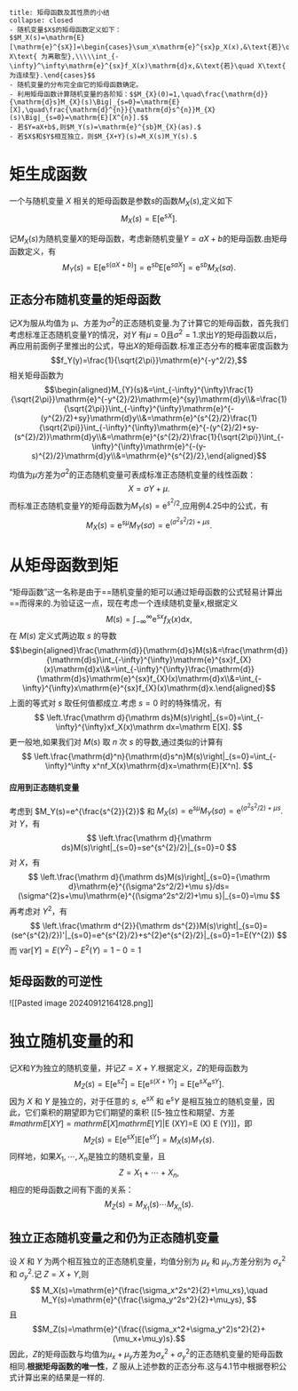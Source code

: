 
```ad-tip
title: 矩母函数及其性质的小结
collapse: closed
- 随机变量$X$的矩母函数定义如下：
$$M_X(s)=\mathrm{E}[\mathrm{e}^{sX}]=\begin{cases}\sum_x\mathrm{e}^{sx}p_X(x),&\text{若}\quad X\text{ 为离散型},\\\\\int_{-\infty}^\infty\mathrm{e}^{sx}f_X(x)\mathrm{d}x,&\text{若}\quad X\text{ 为连续型}.\end{cases}$$
- 随机变量的分布完全由它的矩母函数确定。
- 利用矩母函数计算随机变量的各阶矩：$$M_{X}(0)=1,\quad\frac{\mathrm{d}}{\mathrm{d}s}M_{X}(s)\Big|_{s=0}=\mathrm{E}[X],\quad\frac{\mathrm{d}^{n}}{\mathrm{d}s^{n}}M_{X}(s)\Big|_{s=0}=\mathrm{E}[X^{n}].$$
- 若$Y=aX+b$,则$M_Y(s)=\mathrm{e}^{sb}M_{X}(as).$
- 若$X$和$Y$相互独立，则$M_{X+Y}(s)=M_X(s)M_Y(s).$

```

# 矩生成函数
一个与随机变量 $X$ 相关的矩母函数是参数$s$的函数$M_X(s)$,定义如下
$$
M_X(s)=\mathrm{E}[\mathrm{e}^{sX}].
$$

记$M_X(s)$为随机变量$X$的矩母函数，考虑新随机变量$Y=aX+b$的矩母函数.由矩母函数定义，有
$$M_Y(s)=\mathrm{E}[\mathrm{e}^{s(aX+b)}]=\mathrm{e}^{sb}\mathrm{E}[\mathrm{e}^{saX}]=\mathrm{e}^{sb}M_X(sa).$$

## 正态分布随机变量的矩母函数
记$X$为服从均值为 μ、方差为$\sigma^2$的正态随机变量.为了计算它的矩母函数，首先我们考虑标准正态随机变量$Y$的情况，对$Y$ 有$\mu=0$且$\sigma^{2}=1.$求出$Y$的矩母函数以后，再应用前面例子里推出的公式，导出$X$的矩母函数.标准正态分布的概率密度函数为
$$f_Y(y)=\frac{1}{\sqrt{2\pi}}\mathrm{e}^{-y^2/2},$$
相关矩母函数为
$$\begin{aligned}M_{Y}(s)&=\int_{-\infty}^{\infty}\frac{1}{\sqrt{2\pi}}\mathrm{e}^{-y^{2}/2}\mathrm{e}^{sy}\mathrm{d}y\\&=\frac{1}{\sqrt{2\pi}}\int_{-\infty}^{\infty}\mathrm{e}^{-(y^{2}/2)+sy}\mathrm{d}y\\&=\mathrm{e}^{s^{2}/2}\frac{1}{\sqrt{2\pi}}\int_{-\infty}^{\infty}\mathrm{e}^{-(y^{2}/2)+sy-(s^{2}/2)}\mathrm{d}y\\&=\mathrm{e}^{s^{2}/2}\frac{1}{\sqrt{2\pi}}\int_{-\infty}^{\infty}\mathrm{e}^{-(y-s)^{2}/2}\mathrm{d}y\\&=\mathrm{e}^{s^{2}/2},\end{aligned}$$

均值为$\mu$方差为$\sigma^2$的正态随机变量可表成标准正态随机变量的线性函数：
$$X=\sigma Y+\mu.$$
而标准正态随机变量$Y$的矩母函数为$M_Y(s)=\mathrm{e}^{s^2/2}$,应用例4.25中的公式，有
$$M_X(s)=\mathrm{e}^{s\mu}M_Y(s\sigma)=\mathrm{e}^{(\sigma^2s^2/2)+\mu s}.$$

# 从矩母函数到矩
“矩母函数”这一名称是由于==随机变量的矩可以通过矩母函数的公式轻易计算出==而得来的.为验证这一点，现在考虑一个连续随机变量$x$,根据定义
$$M(s)=\int_{-\infty}^{\infty}\mathrm{e}^{sx}f_X(x)\mathrm{d}x,$$
在 $M(s)$ 定义式两边取 $s$ 的导数
$$\begin{aligned}\frac{\mathrm{d}}{\mathrm{d}s}M(s)&=\frac{\mathrm{d}}{\mathrm{d}s}\int_{-\infty}^{\infty}\mathrm{e}^{sx}f_{X}(x)\mathrm{d}x\\&=\int_{-\infty}^{\infty}\frac{\mathrm{d}}{\mathrm{d}s}\mathrm{e}^{sx}f_{X}(x)\mathrm{d}x\\&=\int_{-\infty}^{\infty}x\mathrm{e}^{sx}f_{X}(x)\mathrm{d}x.\end{aligned}$$
上面的等式对 $s$ 取任何值都成立.考虑 $s=0$ 时的特殊情况，有
$$
\left.\frac{\mathrm d}{\mathrm ds}M(s)\right|_{s=0}=\int_{-\infty}^{\infty}xf_X(x)\mathrm dx=\mathrm E[X].
$$
更一般地,如果我们对 $M(s)$ 取 $n$ 次 $s$ 的导数,通过类似的计算有
$$
\left.\frac{\mathrm{d}^n}{\mathrm{d}s^n}M(s)\right|_{s=0}=\int_{-\infty}^\infty x^nf_X(x)\mathrm{d}x=\mathrm{E}[X^n].
$$
#### 应用到正态随机变量
考虑到 $M_Y(s)=e^{\frac{s^{2}}{2}}$ 和 $M_X(s)=\mathrm{e}^{s\mu}M_Y(s\sigma)=\mathrm{e}^{(\sigma^2s^2/2)+\mu s}.$
对 $Y$，有
$$
\left.\frac{\mathrm d}{\mathrm ds}M(s)\right|_{s=0}=se^{s^{2}/2}|_{s=0}=0
$$
对 $X$，有
$$
\left.\frac{\mathrm d}{\mathrm ds}M(s)\right|_{s=0}={\mathrm d}\mathrm{e}^{(\sigma^2s^2/2)+\mu s}/ds=(\sigma^{2}s+\mu)\mathrm{e}^{(\sigma^2s^2/2)+\mu s}|_{s=0}=\mu
$$
再考虑对 $Y^2$，有
$$
\left.\frac{\mathrm d^{2}}{\mathrm ds^{2}}M(s)\right|_{s=0}=(se^{s^{2}/2})'|_{s=0}=e^{s^{2}/2}+s^{2}e^{s^{2}/2}|_{s=0}=1=E(Y^{2})
$$
而 $\mathrm{var}[Y]=E(Y^{2})-E^{2}(Y)=1-0=1$ 
## 矩母函数的可逆性
![[Pasted image 20240912164128.png]]

# 独立随机变量的和
记$X$和$Y$为独立的随机变量，并记$Z=X+Y.$根据定义，$Z$的矩母函数为
$$M_Z(s)=\mathrm{E}[\mathrm{e}^{sZ}]=\mathrm{E}[\mathrm{e}^{s(X+Y)}]=\mathrm{E}[\mathrm{e}^{sX}\mathrm{e}^{sY}].$$
因为 $X$ 和 $Y$ 是独立的，对于任意的 $s,\mathrm{~e}^{sX}$ 和 $\mathrm{e}^sY$ 是相互独立的随机变量，因此，它们乘积的期望即为它们期望的乘积 [[5-独立性和期望、方差#$mathrm{E}[XY]= mathrm{E}[X] mathrm{E}[Y]$|E (XY)=E (X) E (Y)]]，即
$$M_Z(s)=\mathrm{E}[\mathrm{e}^{sX}]\mathrm{E}[\mathrm{e}^{sY}]=M_X(s)M_Y(s).$$
同样地，如果$X_1,\cdots,X_n$是独立的随机变量，且
$$Z=X_1+\cdots+X_n,$$
相应的矩母函数之间有下面的关系：
$$M_Z(s)=M_{X_1}(s)\cdots M_{X_n}(s).$$
## 独立正态随机变量之和仍为正态随机变量
设 $X$ 和 $Y$ 为两个相互独立的正态随机变量，均值分别为 $\mu_x$ 和 $\mu_y$,方差分别为 $\sigma_x^2$ 和 $\sigma_y^2$.记 $Z=X+Y$,则
$$
M_X(s)=\mathrm{e}^{\frac{\sigma_x^2s^2}{2}+\mu_xs},\quad M_Y(s)=\mathrm{e}^{\frac{\sigma_y^2s^2}{2}+\mu_ys},
$$
且
$$M_Z(s)=\mathrm{e}^{\frac{(\sigma_x^2+\sigma_y^2)s^2}{2}+(\mu_x+\mu_y)s}.$$
因此，$Z$的矩母函数与均值为$\mu_x+\mu_y$方差为$\sigma_x^2+\sigma_y^2$的正态随机变量的矩母函数相同.**根据矩母函数的唯一性**，$Z$ 服从上述参数的正态分布.这与4.1节中根据卷积公式计算出来的结果是一样的.
